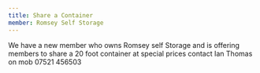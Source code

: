 ```yaml
---
title: Share a Container
member: Romsey Self Storage
---
```

We have a new member who owns Romsey self Storage and is offering members to share a 20 foot container at special prices contact Ian Thomas on mob 07521 456503

